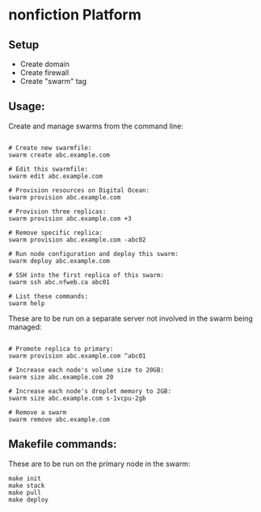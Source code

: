 # nonfiction Platform

## Setup

- Create domain
- Create firewall
- Create "swarm" tag

## Usage:

Create and manage swarms from the command line:

```

# Create new swarmfile:
swarm create abc.example.com

# Edit this swarmfile:
swarm edit abc.example.com

# Provision resources on Digital Ocean:
swarm provision abc.example.com

# Provision three replicas:
swarm provision abc.example.com +3

# Remove specific replica:
swarm provision abc.example.com -abc02

# Run node configuration and deploy this swarm:
swarm deploy abc.example.com

# SSH into the first replica of this swarm:
swarm ssh abc.nfweb.ca abc01

# List these commands:
swarm help

```

These are to be run on a separate server not involved in the swarm being managed: 

```

# Promote replica to primary:
swarm provision abc.example.com ^abc01

# Increase each node's volume size to 20GB:
swarm size abc.example.com 20

# Increase each node's droplet memory to 2GB:
swarm size abc.example.com s-1vcpu-2gb

# Remove a swarm
swarm remove abc.example.com

```

## Makefile commands:  

These are to be run on the primary node in the swarm:

```
make init
make stack
make pull
make deploy
```
